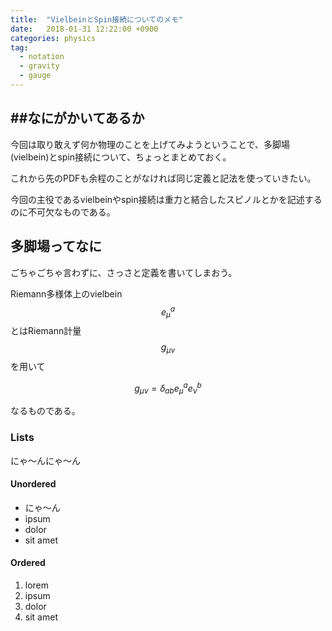 ```yaml
---
title:  "VielbeinとSpin接続についてのメモ"
date:   2018-01-31 12:22:00 +0900
categories: physics
tag:
  - notation
  - gravity
  - gauge
---
```


##なにがかいてあるか
---
今回は取り敢えず何か物理のことを上げてみようということで、多脚場(vielbein)とspin接続について、ちょっとまとめておく。

これから先のPDFも余程のことがなければ同じ定義と記法を使っていきたい。

今回の主役であるvielbeinやspin接続は重力と結合したスピノルとかを記述するのに不可欠なものである。

## 多脚場ってなに

ごちゃごちゃ言わずに、さっさと定義を書いてしまおう。

Riemann多様体上のvielbein$$ e_\mu^a $$とはRiemann計量$$ g_{\mu\nu} $$を用いて

$$ g_{\mu\nu}=\delta_{ab}e_\mu^ae_\nu^b $$

なるものである。

### Lists

にゃ〜んにゃ〜ん


#### Unordered

 * にゃ〜ん
 * ipsum
 * dolor
 * sit amet

#### Ordered

1. lorem
2. ipsum
3. dolor
4. sit amet
